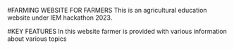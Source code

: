 #FARMING WEBSITE FOR FARMERS
This is an agricultural education website under IEM hackathon 2023.

#KEY FEATURES
In this website farmer is provided with various information about various topics 
